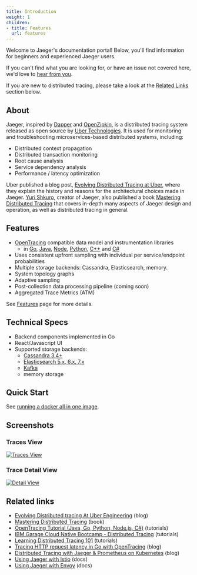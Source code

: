 ```yaml
---
title: Introduction
weight: 1
children:
- title: Features
  url: features
---
```


Welcome to Jaeger's documentation portal! Below, you'll find information for beginners and experienced Jaeger users.

If you can't find what you are looking for, or have an issue not covered here, we'd love to [hear from you](/get-in-touch).

If you are new to distributed tracing, please take a look at the [Related Links](#related-links) section below.

## About

Jaeger, inspired by [Dapper][dapper] and [OpenZipkin](http://zipkin.io),
is a distributed tracing system released as open source by [Uber Technologies][ubeross].
It is used for monitoring and troubleshooting microservices-based distributed systems, including:

* Distributed context propagation
* Distributed transaction monitoring
* Root cause analysis
* Service dependency analysis
* Performance / latency optimization

Uber published a blog post, [Evolving Distributed Tracing at Uber](https://eng.uber.com/distributed-tracing/), where they explain the history and reasons for the architectural choices made in Jaeger. [Yuri Shkuro](https://shkuro.com), creator of Jaeger, also published a book [Mastering Distributed Tracing](https://shkuro.com/books/2019-mastering-distributed-tracing/) that covers in-depth many aspects of Jaeger design and operation, as well as distributed tracing in general.

## Features

  * [OpenTracing](http://opentracing.io/) compatible data model and instrumentation libraries
    * in [Go](https://github.com/jaegertracing/jaeger-client-go), [Java](https://github.com/jaegertracing/jaeger-client-java), [Node](https://github.com/jaegertracing/jaeger-client-node), [Python](https://github.com/jaegertracing/jaeger-client-python),
   [C++](https://github.com/jaegertracing/cpp-client) and [C#](https://github.com/jaegertracing/jaeger-client-csharp)
  * Uses consistent upfront sampling with individual per service/endpoint probabilities
  * Multiple storage backends: Cassandra, Elasticsearch, memory.
  * System topology graphs
  * Adaptive sampling
  * Post-collection data processing pipeline (coming soon)
  * Aggregated Trace Metrics (ATM)

See [Features](./features/) page for more details.

## Technical Specs

  * Backend components implemented in Go
  * React/Javascript UI
  * Supported storage backends:
    * [Cassandra 3.4+](./deployment/#cassandra)
    * [Elasticsearch 5.x, 6.x, 7.x](./deployment/#elasticsearch)
    * [Kafka](./deployment/#kafka)
    * memory storage

## Quick Start
See [running a docker all in one image](getting-started#all-in-one).

## Screenshots

### Traces View
[![Traces View](/img/traces-ss.png)](/img/traces-ss.png)

### Trace Detail View
[![Detail View](/img/trace-detail-ss.png)](/img/trace-detail-ss.png)

## Related links
- [Evolving Distributed tracing At Uber Engineering](https://eng.uber.com/distributed-tracing/) (blog)
- [Mastering Distributed Tracing](https://shkuro.com/books/2019-mastering-distributed-tracing/) (book)
- [OpenTracing Tutorial (Java, Go, Python, Node.js, C#)](https://github.com/yurishkuro/opentracing-tutorial/) (tutorials)
- [IBM Garage Cloud Native Bootcamp - Distributed Tracing](https://cloudnative101.dev/electives/dist-trace/) (tutorials)
- [Learning Distributed Tracing 101](https://tracing.cloudnative101.dev/docs/index.html) (tutorials)
- [Tracing HTTP request latency in Go with OpenTracing](https://medium.com/opentracing/tracing-http-request-latency-in-go-with-opentracing-7cc1282a100a) (blog)
- [Distributed Tracing with Jaeger & Prometheus on Kubernetes](https://blog.openshift.com/openshift-commons-briefing-82-distributed-tracing-with-jaeger-prometheus-on-kubernetes/) (blog)
- [Using Jaeger with Istio](https://istio.io/latest/docs/tasks/observability/distributed-tracing/jaeger/) (docs)
- [Using Jaeger with Envoy](https://www.envoyproxy.io/docs/envoy/latest/start/sandboxes/jaeger_tracing.html) (docs)

[dapper]: https://research.google.com/pubs/pub36356.html
[ubeross]: http://uber.github.io
